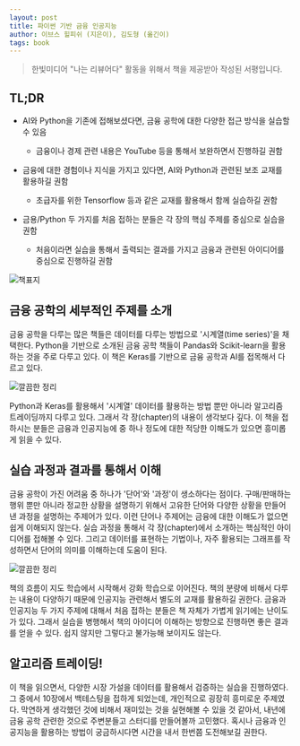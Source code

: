 ```yaml
---
layout: post
title: 파이썬 기반 금융 인공지능
author: 이브스 힐피쉬 (지은이), 김도형 (옮긴이)
tags: book
---
```


> 한빛미디어 "나는 리뷰어다" 활동을 위해서 책을 제공받아 작성된 서평입니다.

## TL;DR

- AI와 Python을 기존에 접해보셨다면, 금융 공학에 대한 다양한 접근 방식을 실습할 수 있음
    - 금융이나 경제 관련 내용은 YouTube 등을 통해서 보완하면서 진행하길 권함

- 금융에 대한 경험이나 지식을 가지고 있다면, AI와 Python과 관련된 보조 교재를 활용하길 권함
    - 초급자를 위한 Tensorflow 등과 같은 교재를 활용해서 함께 실습하길 권함

- 금용/Python 두 가지를 처음 접하는 분들은 각 장의 핵심 주제를 중심으로 실습을 권함
    - 처음이라면 실습을 통해서 출력되는 결과를 가지고 금융과 관련된 아이디어를 중심으로 진행하길 권함

![책표지]({{site.baseurl}}/images/20221020/finance0.jpg)

## 금융 공학의 세부적인 주제를 소개

금융 공학을 다루는 많은 책들은 데이터를 다루는 방법으로 '시계열(time series)'을 채택한다. Python을 기반으로 소개된 금융 공학 책들이 Pandas와 Scikit-learn을 활용하는 것을 주로 다루고 있다. 이 책은 Keras를 기반으로 금융 공학과 AI를 접목해서 다르고 있다. 

![깔끔한 정리]({{site.baseurl}}/images/20221020/finance2.jpg)

Python과 Keras를 활용해서 '시계열' 데이터를 활용하는 방법 뿐만 아니라 알고리즘 트레이딩까지 다루고 있다. 그래서 각 장(chapter)의 내용이 생각보다 깊다. 이 책을 접하시는 분들은 금융과 인공지능에 중 하나 정도에 대한 적당한 이해도가 있으면 흥미롭게 읽을 수 있다.

## 실습 과정과 결과를 통해서 이해

금융 공학이 가진 어려움 중 하나가 '단어'와 '과정'이 생소하다는 점이다. 구매/판매하는 행위 뿐만 아니라 정교한 상황을 설명하기 위해서 고유한 단어와 다양한 상황을 만들어낸 과정을 설명하는 주제어가 있다. 이런 단어나 주제어는 금융에 대한 이해도가 없으면 쉽게 이해되지 않는다. 실습 과정을 통해서 각 장(chapter)에서 소개하는 핵심적인 아이디어를 접해볼 수 있다. 그리고 데이터를 표현하는 기법이나, 자주 활용되는 그래프를 작성하면서 단어의 의미를 이해하는데 도움이 된다.

![깔끔한 정리]({{site.baseurl}}/images/20221020/finance1.jpg)

책의 흐름이 지도 학습에서 시작해서 강화 학습으로 이어진다. 책의 분량에 비해서 다루는 내용이 다양하기 때문에 인공지능 관련해서 별도의 교재를 활용하길 권한다. 금융과 인공지능 두 가지 주제에 대해서 처음 접하는 분들은 책 자체가 가볍게 읽기에는 난이도가 있다. 그래서 실습을 병행해서 책의 아이디어 이해하는 방향으로 진행하면 좋은 결과를 얻을 수 있다. 쉽지 않지만 그렇다고 불가능해 보이지도 않는다.

## 알고리즘 트레이딩!

이 책을 읽으면서, 다양한 시장 가설을 데이터를 활용해서 검증하는 실습을 진행하였다. 그 중에서 10장에서 백테스팅을 접하게 되었는데, 개인적으로 굉장히 흥미로운 주제였다. 막연하게 생각했던 것에 비해서 재미있는 것을 실현해볼 수 있을 것 같아서, 내년에 금융 공학 관련한 것으로 주변분들고 스터디를 만들어볼까 고민했다. 혹시나 금융과 인공지능을 활용하는 방법이 궁금하시다면 시간을 내서 한번쯤 도전해보길 권한다. 

